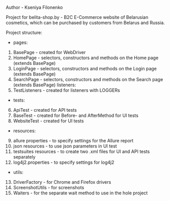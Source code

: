 Author - Kseniya Filonenko

Project for belita-shop.by - B2C E-Commerce website of Belarusian cosmetics, 
which can be purchased by customers from Belarus and Russia.

Project structure:

* pages:
1. BasePage - created for WebDriver
2. HomePage - selectors, constructors and methods on the Home page (extends BasePage)
3. LoginPage - selectors, constructors and methods on the Login page (extends BasePage)
4. SearchPage - selectors, constructors and methods on the Search page (extends BasePage)
listeners:
5. TestListeners - created for listeners with LOGGERs
* tests:
6. ApiTest - created for API tests
7. BaseTest - created for Before- and AfterMethod for UI tests
8. WebsiteTest - created for UI tests
* resources:
9. allure properties - to specify settings for the Allure report
10. json resources - to use json parameters in UI test
11. testsuites resources - to create two .xml files for UI and API tests separately
12. log4j2.properties - to specify settings for log4j2
* utils:
13. DriverFactory - for Chrome and Firefox drivers
14. ScreenshotUtils - for screenshots
15. Waiters - for the separate wait method to use in the hole project